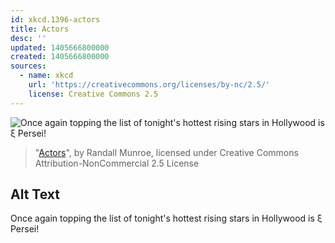 ```yaml
---
id: xkcd.1396-actors
title: Actors
desc: ''
updated: 1405666800000
created: 1405666800000
sources:
  - name: xkcd
    url: 'https://creativecommons.org/licenses/by-nc/2.5/'
    license: Creative Commons 2.5
---
```

![Once again topping the list of tonight's hottest rising stars in Hollywood is ξ Persei!](https://imgs.xkcd.com/comics/actors.png)
> "[Actors](https://xkcd.com/1396/)", by Randall Munroe, licensed under Creative Commons Attribution-NonCommercial 2.5 License

## Alt Text
Once again topping the list of tonight's hottest rising stars in Hollywood is ξ Persei!
